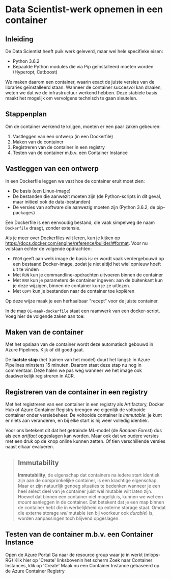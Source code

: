 # Data Scientist-werk opnemen in een container

## Inleiding

De Data Scientist heeft puik werk geleverd, maar wel hele specifieke eisen:

* Python 3.6.2
* Bepaalde Python modules die via Pip geïnstalleerd moeten worden (Hyperopt, Catboost)

We maken daarom een container, waarin exact de juiste versies van de libraries geïnstalleerd staan.
Wanneer de container succesvol kan draaien, weten we dat we de infrastructuur werkend hebben.
Deze stabiele basis maakt het mogelijk om vervolgens technisch te gaan sleutelen.

## Stappenplan

Om de container werkend te krijgen, moeten er een paar zaken gebeuren:

1. Vastleggen van een ontwerp (in een Dockerfile)
2. Maken van de container
3. Registreren van de container in een registry
4. Testen van de container m.b.v. een Container Instance

## Vastleggen van een ontwerp

In een Dockerfile leggen we vast hoe de container eruit moet zien:

* De basis (een Linux-image)
* De bestanden die aanwezit moeten zijn (de Python-scripts in dit geval, maar initieel ook de data-bestanden)
* De versies van software die aanwezig moeten zijn (Python 3.6.2, de pip-packages)

Een Dockerfile is een eenvoudig bestand, die vaak simpelweg de naam `Dockerfile` draagt, zonder extensie.

Als je meer over Dockerfiles wilt leren, kun je kijken op https://docs.docker.com/engine/reference/builder/#format.
Voor nu volstaan echter de volgende opdrachten:

* `FROM` geeft aan welk image de basis is: er wordt vaak verdergebouwd op een bestaand Docker-image, zodat je niet altijd het wiel opnieuw hoeft uit te vinden
* Met `RUN` kun je commandline-opdrachten uitvoeren binnen de container
* Met `ENV` kun je parameters de container ingeven: aan de buitenkant kun je deze wijzigen, binnen de container kun je ze uitlezen.
* Met `COPY` kun je bestanden naar de container toe kopiëren

Op deze wijze maak je een herhaalbaar "recept" voor de juiste container.

In de map `01-maak-dockerfile` staat een raamwerk van een docker-script.
Voeg hier de volgende zaken aan toe:

## Maken van de container

Met het opslaan van de container wordt deze automatisch gebouwd in Azure Pipelines.
Kijk of dit goed gaat.

De **laatste stap** (het trainen van het model) duurt het langst: in Azure Pipelines minstens 15 minuten.
Daarom staat deze stap nu nog in commentaar. Deze halen we pas weg wanneer we het image ook daadwerkelijk registreren in ACR.

## Registreren van de container in een registry

Met het registreren van een container in een registry als Artifactory, Docker Hub of Azure Container Registry brengen we eigenlijk de voltooide container onder versiebeheer.
De voltooide container is *immutable*: je kunt er niets aan veranderen, en bij elke start is hij weer volledig identiek.

Voor ons betekent dit dat het getrainde ML-model (de *Random Forest*) dus als een *artifact* opgeslagen kan worden. Maar ook dat we oudere versies met een druk op de knop online kunnen zetten. Of tien verschillende versies naast elkaar evalueren. 

> ## Immutability
>
> **Immutability**, de eigenschap dat containers na iedere start identiek zijn aan de oorspronkelijke container, is een krachtige eigenschap. Maar er zijn natuurlijk genoeg situaties te bedenken wanneer je een heel select deel van je container juist wél mutable wilt laten zijn.
> Hoewel dat binnen een container niet mogelijk is, kunnen we wel een *mount* aanleggen in de container. Dat betekent dat je een map binnen de container hebt die in werkelijkheid op externe storage staat.
> Omdat die externe storage *wel* mutable (en bij voorkeur ook *durable*) is, worden aanpassingen toch blijvend opgeslagen.

## Testen van de container m.b.v. een Container Instance

Open de Azure Portal
Ga naar de resource group waar je in werkt (mlops-RG)
Klik hier op 'Create' linksbovenin het scherm
Zoek naar Container Instances, klik op 'Create'
Maak nu een Container Instance gebaseerd op de Azure Container Registry


